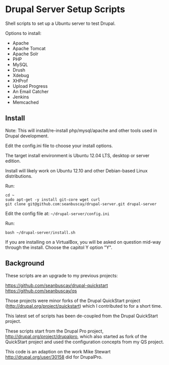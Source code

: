 Drupal Server Setup Scripts
===========================

Shell scripts to set up a Ubuntu server to test Drupal.

Options to install:

* Apache
* Apache Tomcat
* Apache Solr
* PHP
* MySQL
* Drush
* Xdebug
* XHProf
* Upload Progress
* An Email Catcher
* Jenkins
* Memcached

## Install

Note: This will install/re-install php/mysql/apache and other tools used in Drupal development.

Edit the config.ini file to choose your install options.

The target install environment is Ubuntu 12.04 LTS, desktop or server edition.

Install will likely work on Ubuntu 12.10 and other Debian-based Linux distributions.

Run:

    cd ~
    sudo apt-get -y install git-core wget curl
    git clone git@github.com:seanbuscay/drupal-server.git drupal-server

Edit the config file at: `~/drupal-server/config.ini`

Run:

    bash ~/drupal-server/install.sh

If you are installing on a VirtualBox, you will be asked on question mid-way through the install.
Choose the capitol Y option "Y".

## Background

These scripts are an upgrade to my previous projects:

https://github.com/seanbuscay/drupal-quickstart
https://github.com/seanbuscay/qs

Those projects were minor forks of the Drupal QuickStart project (http://drupal.org/project/quickstart) which I contributed to for a short time.

This latest set of scripts has been de-coupled from the Drupal QuickStart project.

These scripts start from the Drupal Pro project, http://drupal.org/project/drupalpro, which also started as fork of the QuickStart project and used the configuration concepts from my QS project.

This code is an adaption on the work Mike Stewart http://drupal.org/user/30158 did for DrupalPro.
